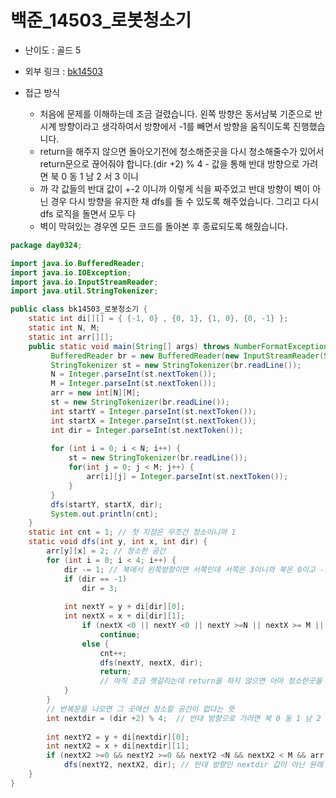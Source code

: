 백준_14503_로봇청소기
=============
* 난이도 : 골드 5
* 외부 링크 : [bk14503](https://www.acmicpc.net/problem/14503)

* 접근 방식
	+  처음에 문제를 이해하는데 조금 걸렸습니다. 왼쪽 방향은 동서남북 기준으로 반시계 방향이라고 생각하여서 방향에서 -1를 빼면서 방향을 움직이도록 진행했습니다.
	+  return을 해주지 않으면 돌아오기전에 청소해준곳을 다시 청소해줄수가 있어서 return문으로 끊어줘야 합니다.(dir +2) % 4 - 값을 통해 반대 방향으로 가려면 북 0 동 1 남 2 서 3 이니
	+  까 각 값들의 반대 값이 +-2 이니까 이렇게 식을 짜주었고 반대 방향이 벽이 아닌 경우 다시 방향을 유지한 채 dfs를 돌 수 있도록 해주었습니다. 그리고 다시 dfs 로직을 돌면서 모두 다 
	+  벽이 막혀있는 경우엔 모든 코드를 돌아본 후 종료되도록 해줬습니다.

```java
package day0324;

import java.io.BufferedReader;
import java.io.IOException;
import java.io.InputStreamReader;
import java.util.StringTokenizer;

public class bk14503_로봇청소기 {
	static int di[][] = { {-1, 0} , {0, 1}, {1, 0}, {0, -1} };
	static int N, M;
	static int arr[][];
	public static void main(String[] args) throws NumberFormatException, IOException {
		 BufferedReader br = new BufferedReader(new InputStreamReader(System.in));
		 StringTokenizer st = new StringTokenizer(br.readLine());
		 N = Integer.parseInt(st.nextToken());
		 M = Integer.parseInt(st.nextToken());
		 arr = new int[N][M];
		 st = new StringTokenizer(br.readLine());
		 int startY = Integer.parseInt(st.nextToken());
		 int startX = Integer.parseInt(st.nextToken());
		 int dir = Integer.parseInt(st.nextToken());
		 
		 for (int i = 0; i < N; i++) {
			 st = new StringTokenizer(br.readLine());
			 for(int j = 0; j < M; j++) {
				 arr[i][j] = Integer.parseInt(st.nextToken());
			 }
		 }
		 dfs(startY, startX, dir);
		 System.out.println(cnt);
	}
	static int cnt = 1; // 첫 지점은 무조건 청소이니까 1
	static void dfs(int y, int x, int dir) {
		arr[y][x] = 2; // 청소한 공간
		for (int i = 0; i < 4; i++) {
			dir -= 1; // 북에서 왼쪽방향이면 서쪽인데 서쪽은 3이니까 북은 0이고 -1이면 3으로 값을 바꿔준다.
			if (dir == -1)
				dir = 3;
			
			int nextY = y + di[dir][0];
			int nextX = x + di[dir][1];
				if (nextX <0 || nextY <0 || nextY >=N || nextX >= M || arr[nextY][nextX] !=0) // 벽이거나 청소가 된 경우
					continue;
				else {
					cnt++;
					dfs(nextY, nextX, dir);
					return;
					// 아직 조금 헷갈리는데 return을 하지 않으면 아마 청소한곳을 2번 더 청소함 ?
			}
		}
		// 반복문을 나오면 그 곳에선 청소할 공간이 없다는 뜻
		int nextdir = (dir +2) % 4;  // 반대 방향으로 가려면 북 0 동 1 남 2 서 3 이니까 각 값들의 반대 값이 +-2 이니까
		
		int nextY2 = y + di[nextdir][0];
		int nextX2 = x + di[nextdir][1];
		if (nextX2 >=0 && nextY2 >=0 && nextY2 <N && nextX2 < M && arr[nextY2][nextX2] !=1) // 후진이 가능하면
			dfs(nextY2, nextX2, dir); // 반대 방향인 nextdir 값이 아닌 원래 방향 dir 방향의 값을 넣어줘야 한다.
	}
}
